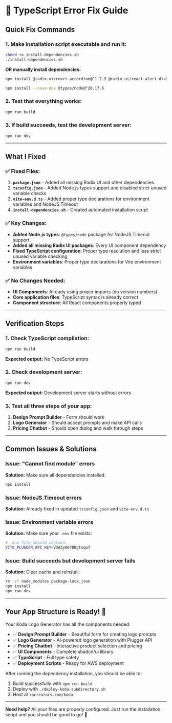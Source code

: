 # 🔧 TypeScript Error Fix Guide

## Quick Fix Commands

### 1. Make installation script executable and run it:
```bash
chmod +x install-dependencies.sh
./install-dependencies.sh
```

**OR manually install dependencies:**
```bash
npm install @radix-ui/react-accordion@^1.2.3 @radix-ui/react-alert-dialog@^1.1.2 @radix-ui/react-aspect-ratio@^1.1.2 @radix-ui/react-avatar@^1.1.2 @radix-ui/react-checkbox@^1.1.2 @radix-ui/react-collapsible@^1.1.2 @radix-ui/react-context-menu@^2.2.2 @radix-ui/react-dropdown-menu@^2.1.2 @radix-ui/react-hover-card@^1.1.2 @radix-ui/react-label@^2.1.2 @radix-ui/react-menubar@^1.1.2 @radix-ui/react-navigation-menu@^1.2.2 @radix-ui/react-popover@^1.1.2 @radix-ui/react-radio-group@^1.2.2 @radix-ui/react-scroll-area@^1.2.2 @radix-ui/react-select@^2.1.2 @radix-ui/react-separator@^1.1.2 @radix-ui/react-slider@^1.2.2 @radix-ui/react-switch@^1.1.2 @radix-ui/react-tabs@^1.1.2 @radix-ui/react-toggle@^1.1.2 @radix-ui/react-toggle-group@^1.1.2 @radix-ui/react-tooltip@^1.1.3 cmdk@^1.0.1 embla-carousel-react@^8.4.1 input-otp@^1.4.2 next-themes@^0.3.1 react-day-picker@^9.4.4 react-hook-form@^7.55.0 react-resizable-panels@^2.1.8 recharts@^2.13.3 sonner@^2.0.3 vaul@^1.1.2

npm install --save-dev @types/node@^20.17.6
```

### 2. Test that everything works:
```bash
npm run build
```

### 3. If build succeeds, test the development server:
```bash
npm run dev
```

---

## What I Fixed

### ✅ **Fixed Files:**
1. **`package.json`** - Added all missing Radix UI and other dependencies
2. **`tsconfig.json`** - Added Node.js types support and disabled strict unused variable checks
3. **`vite-env.d.ts`** - Added proper type declarations for environment variables and NodeJS.Timeout
4. **`install-dependencies.sh`** - Created automated installation script

### ✅ **Key Changes:**
- **Added Node.js types**: `@types/node` package for NodeJS.Timeout support
- **Added all missing Radix UI packages**: Every UI component dependency
- **Fixed TypeScript configuration**: Proper type resolution and less strict unused variable checking
- **Environment variables**: Proper type declarations for Vite environment variables

### ✅ **No Changes Needed:**
- **UI Components**: Already using proper imports (no version numbers)
- **Core application files**: TypeScript syntax is already correct
- **Component structure**: All React components properly typed

---

## Verification Steps

### 1. Check TypeScript compilation:
```bash
npm run build
```
**Expected output:** No TypeScript errors

### 2. Check development server:
```bash
npm run dev
```
**Expected output:** Development server starts without errors

### 3. Test all three steps of your app:
1. **Design Prompt Builder** - Form should work
2. **Logo Generator** - Should accept prompts and make API calls
3. **Pricing Chatbot** - Should open dialog and walk through steps

---

## Common Issues & Solutions

### Issue: "Cannot find module" errors
**Solution:** Make sure all dependencies installed:
```bash
npm install
```

### Issue: NodeJS.Timeout errors
**Solution:** Already fixed in updated `tsconfig.json` and `vite-env.d.ts`

### Issue: Environment variable errors
**Solution:** Make sure your `.env` file exists:
```bash
# .env file should contain:
VITE_PLUGGER_API_KEY=V3A3y007DBgtsqo7
```

### Issue: Build succeeds but development server fails
**Solution:** Clear cache and reinstall:
```bash
rm -rf node_modules package-lock.json
npm install
npm run dev
```

---

## Your App Structure is Ready! 🎉

Your Koda Logo Generator has all the components needed:

- ✅ **Design Prompt Builder** - Beautiful form for creating logo prompts
- ✅ **Logo Generator** - AI-powered logo generation with Plugger API
- ✅ **Pricing Chatbot** - Interactive product selection and pricing
- ✅ **UI Components** - Complete shadcn/ui library
- ✅ **TypeScript** - Full type safety
- ✅ **Deployment Scripts** - Ready for AWS deployment

After running the dependency installation, you should be able to:
1. Build successfully with `npm run build`
2. Deploy with `./deploy-koda-subdirectory.sh`
3. Host at `kocreators.com/koda`

---

**Need help?** All your files are properly configured. Just run the installation script and you should be good to go! 🚀